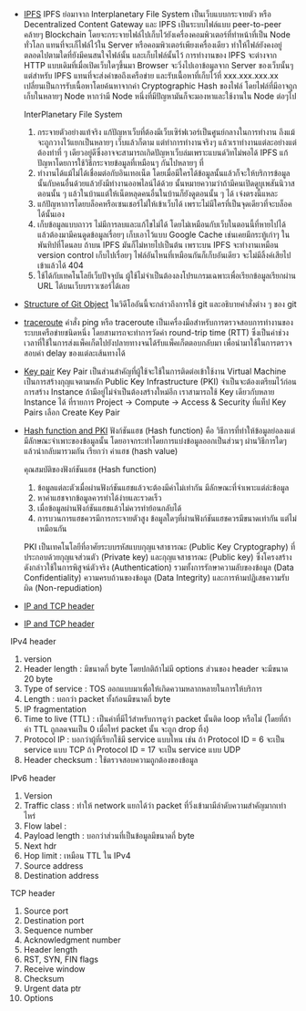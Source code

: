 - [IPFS](https://youtu.be/BK4RKQg2zHQ)
  IPFS ย่อมาจาก Interplanetary File System เป็นเว็บแบบกระจายตัว หรือ Decentralized Content Gateway และ IPFS เป็นระบบไฟล์แบบ peer-to-peer คล้ายๆ Blockchain โดยจะกระจายไฟล์ไปเก็บไว้ยังเครื่องคอมพิวเตอร์ที่ทําหน้าที่เป็น Node ทั่วโลก แทนที่จะเก็ไฟล์ไว้ใน Server หรือคอมพิวเตอร์เพียงเครื่องเดียว ทําให้ไฟล์ยังคงอยู่ตลอดไปตามใดที่ยังมีคนสนใจไฟล์นั้น และเก็บไฟล์นั้นไว้
  การทํางานของ IPFS จะต่างจาก HTTP แบบเดิมที่เมื่อเปิดเว็บใดๆขึ้นมา Browser จะวิ่งไปเอาข้อมูลจาก Server ของเว็บนั้นๆ แต่สําหรับ IPFS แทนที่จะส่งคำขอถึงเครือข่าย และรับเนื้อหาที่เก็บไว้ที่ xxx.xxx.xxx.xx เปลี่ยนเป็นการรับเนื้อหาโดยค้นหาจากค่า Cryptographic Hash ของไฟล์ โดยไฟล์ที่มีอาจถูกเก็บในหลายๆ Node หากว่ามี Node หนึ่งที่มีปัญหามันก็จะมองหาและใช้งานใน Node ต่อๆไป
  
  InterPlanetary File System
  1. กระจายตัวอย่างแท้จริง แก้ปัญหาเว็บที่ต้องมีเว็บเซิร์ฟเวอร์เป็นศูนย์กลางในการทำงาน ถึงแม้จะถูกวางไว้แยกเป็นหลายๆ เว็บแล้วก็ตาม แต่ทำการทำงานจริงๆ แล้วเราทำงานแต่ละอย่างแต่ต้องทำที่ ๆ เดียวอยู่ดีซึ่งอาจจะสามารถเกิดปัญหาเว็บล่มเพราะแบนด์วิทไม่พอได้ IPFS แก้ปัญหาโดยการใช้วิธีกระจายข้อมูลที่เหมือนๆ กันไปหลายๆ ที่
  2. ทำงานได้แม้ไม่ได้เชื่อมต่อกับอินเทอเน็ต โดยเมื่อมีใครได้ข้อมูลนั้นแล้วก็จะให้บริการข้อมูลนั้นกับคนอื่นด้วยแล้วยังมีทำงานออพไลน์ได้ด้วย นั้นหมายความว่าถ้ามีคนเปิดดูบุเพสันนิวาสตอนนั้น ๆ แล้วในบ้านแต่ให้เน็ตหลุดคนอื่นในบ้านก็ยังดูตอนนั้น ๆ ได้ เจ๋งตรงนี้แหละ
  3. แก้ปัญหาการโดยบล็อคหรือเซนเชอร์ไม่ให้เข้าเว็บได้ เพราะไม่มีใครที่เป็นจุดเดียวที่จะบล็อคได้นั้นเอง
  4. เก็บข้อมูลแบบถาวร ไม่มีการลบและแก้ไขไม่ได้ โดยไม่เหมือนกับเว็บในตอนนี้ที่หายไปได้แล้วต้องมามีคนดูดข้อมูลเรื่อยๆ เก็บเอาไว้แบบ Google Cache เช่นเคยมีกระทู้เก่าๆ ในพันทิปที่โดนลบ ถ้าบน IPFS มันก็ไม่หายไปเป็นต้น เพราะบน IPFS จะทำงานเหมือน version control เก็บไปเรื่อยๆ ไฟล์อันไหนที่เหมือนกันก็เก็บอันเดียว จะไม่มีลิ้งค์เสียไป เข้าแล้วได้ 404
  5. ใช้ได้กับเทคโนโลยีเว็บปัจจุบัน ผู้ใช้ไม่จำเป็นต้องลงโปรแกรมเฉพาะเพื่อเรียกข้อมูลเรียกผ่าน URL ได้บนเว็บบราวเซอร์ได้เลย
  
- [Structure of Git Object](https://youtu.be/g4RkykZU9mM)
  ในวิดีโออันนี้จะกล่าวถึงการใช้ git และอธิบายคำสั่งต่าง ๆ ของ git
  
- [traceroute](https://youtu.be/iUS4Y4rpFkM)
  คำสั่ง ping หรือ traceroute เป็นเครื่องมือสำหรับการตรวจสอบการทำงานของระบบเครือข่ายชนิดหนึ่ง โดยสามารถจะทำการวัดค่า round-trip time (RTT) ซึ่งเป็นค่าช่วงเวลาที่ใช้ในการส่งแพ็คเก็ตไปยังปลายทางจนได้รับแพ็คเก็ตตอบกลับมา เพื่อนำมาใช้ในการตรวจสอบค่า delay ของแต่ละเส้นทางได้
  
- [Key pair](https://youtu.be/YwpLY9b4AIU)
  Key Pair เป็นส่วนสำคัญที่ผู้ใช้จะใช้ในการติดต่อเข้าใช้งาน Virtual Machine เป็นการสร้างกุญแจตามหลัก Public Key Infrastructure (PKI) จำเป็นจะต้องเตรียมไว้ก่อนการสร้าง Instance ถ้ามีอยู่ไม่จำเป็นต้องสร้างใหม่อีก เราสามารถใช้ Key เดียวกับหลาย Instance ได้ ที่รายการ Project → Compute → Access & Security ที่แท็ป Key Pairs เลือก Create Key Pair
  
- [Hash function and PKI](https://youtu.be/LMg_LLG37-Q)
  ฟังก์ชันแฮช (Hash function) คือ วิธีการที่ทำให้ข้อมูลย่อลงแต่มีลักษณะจำเพาะของข้อมูลนั้น โดยอาจกระทำโดยการแบ่งข้อมูลออกเป็นส่วนๆ ผ่านวิธีการใดๆแล้วนำกลับมารวมกัน เรียกว่า ค่าแฮช (hash value)
  
  คุณสมบัติของฟังก์ชันแฮช (Hash function)
  1. ข้อมูลแต่ละตัวเมื่อผ่านฟังก์ชันแฮชแล้วจะต้องมีค่าไม่เท่ากัน มีลักษณะที่จำเพาะแต่ล่ะข้อมูล
  2. หาค่าแฮชจากข้อมูลควรทำได้ง่ายและรวดเร็ว
  3. เมื่อข้อมูลผ่านฟังก์ชันแฮชแล้วไม่ควรทำย้อนกลับได้
  4. การบวนการแฮชควรมีการกระจายตัวสูง ข้อมูลใดๆที่ผ่านฟังก์ชันแฮชควรมีขนาดเท่ากัน แต่ไม่เหมือนกัน
  
  PKI เป็นเทคโนโลยีที่อาศัยระบบรหัสแบบกุญแจสาธารณะ (Public Key Cryptography) ที่ประกอบด้วยกุญแจส่วนตัว (Private key) และกุญแจสาธารณะ (Public key) ซึ่งโครงสร้างดังกล่าวใช้ในการพิสูจน์ตัวจริง (Authentication) รวมทั้งการรักษาความลับของข้อมูล (Data Confidentiality) ความครบถ้วนของข้อมูล (Data Integrity) และการห้ามปฏิเสธความรับผิด (Non-repudiation)
  
- [IP and TCP header](https://youtu.be/_7ZQYYrZdXw )
- [IP and TCP header](https://youtu.be/Rf3hbBKoftQ)

 IPv4 header
  1. version
  2. Header length : มีขนาดกี่ byte โดยปกติถ้าไม่มี options ส่วนของ header จะมีขนาด 20 byte
  3. Type of service : TOS ออกแบบมาเพื่อให้เกิดความหลากหลายในการให้บริการ
  4. Length : บอกว่า packet ทั้งก้อนมีขนาดกี่ byte
  5. IP fragmentation
  6. Time to live (TTL) : เป็นค่าที่มีไว้สำหรับการดูว่า packet นั้นติด loop หรือไม่ (โดยที่ถ้าค่า TTL ถูกลดจนเป็น 0 เมื่อไหร่ packet นั้น จะถูก drop ทิ้ง)
  7. Protocol IP : บอกว่าผู้ที่เรียกใช้มี service แบบไหน เช่น
     ถ้า Protocol ID = 6 จะเป็น service แบบ TCP
     ถ้า Protocol ID = 17 จะเป็น service แบบ UDP
  8. Header checksum : ใช้ตรวจสอบความถูกต้องของข้อมูล
  
 IPv6 header
  1. Version 
  2. Traffic class : ทำให้ network แยกได้ว่า packet ที่วิ่งเข้ามามีลำดับความสำคัญมากเท่าไหร่
  3. Flow label : 
  4. Payload length : บอกว่าส่วนที่เป็นข้อมูลมีขนาดกี่ byte
  5. Next hdr
  6. Hop limit : เหมือน TTL ใน IPv4
  7. Source address
  8. Destination address
  
 TCP header
  1. Source port
  2. Destination port
  3. Sequence number
  4. Acknowledgment number
  5. Header length
  6. RST, SYN, FIN flags
  7. Receive window
  8. Checksum
  9. Urgent data ptr
  10. Options

